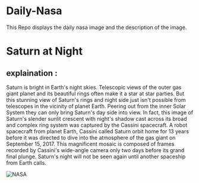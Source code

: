 # Daily-Nasa

This Repo displays the daily nasa image and the description of the image.

<!--NASA-->
# Saturn at Night
## explaination :

Saturn is bright in Earth's night skies. Telescopic views of the outer gas giant planet and its beautiful rings often make it a star at star parties. But this stunning view of Saturn's rings and night side just isn't possible from telescopes in the vicinity of planet Earth. Peering out from the inner Solar System they can only bring Saturn's day side into view. In fact, this image of Saturn's slender sunlit crescent with night's shadow cast across its broad and complex ring system was captured by the Cassini spacecraft. A robot spacecraft from planet Earth, Cassini called Saturn orbit home for 13 years before it was directed to dive into the atmosphere of the gas giant on September 15, 2017. This magnificent mosaic is composed of frames recorded by Cassini's wide-angle camera only two days before its grand final plunge. Saturn's night will not be seen again until another spaceship from Earth calls.

![NASA](https://apod.nasa.gov/apod/image/2411/LastRingPortrait_Cassini_1080.jpg)
<!--/NASA-->